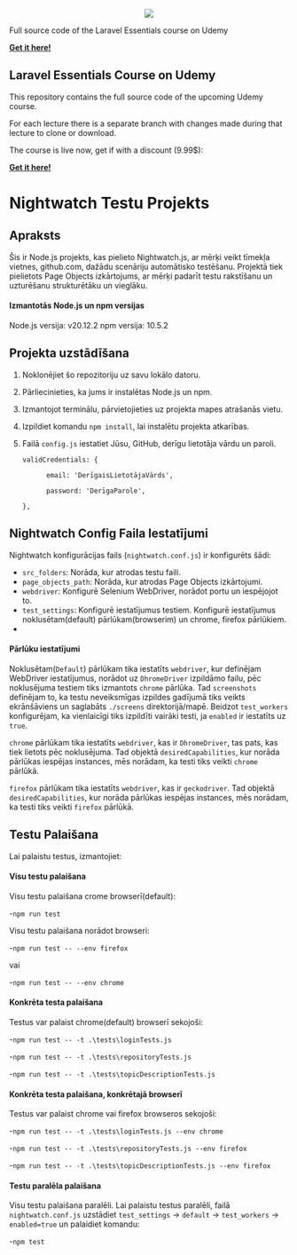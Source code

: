 <p align="center"><img src="https://laravel.com/assets/img/components/logo-laravel.svg"></p>

Full source code of the Laravel Essentials course on Udemy

**[Get it here!](https://www.udemy.com/laravel-beginner-fundamentals/?couponCode=SOURCE_CODE)**

## Laravel Essentials Course on Udemy

This repository contains the full source code of the upcoming Udemy course.

For each lecture there is a separate branch with changes made during that lecture to clone or download.

The course is live now, get if with a discount (9.99\$):

**[Get it here!](https://www.udemy.com/laravel-beginner-fundamentals/?couponCode=SOURCE_CODE)**



# Nightwatch Testu Projekts

## Apraksts
Šis ir Node.js projekts, kas pielieto Nightwatch.js, ar mērķi veikt tīmekļa vietnes, github.com, dažādu scenāriju automātisko testēšanu. Projektā tiek pielietots Page Objects izkārtojums, ar mērķi padarīt testu rakstīšanu un uzturēšanu strukturētāku un vieglāku.

#### Izmantotās Node.js un npm versijas
Node.js versija: v20.12.2
npm versija: 10.5.2

## Projekta uzstādīšana
1. Noklonējiet šo repozitoriju uz savu lokālo datoru.
2. Pārliecinieties, ka jums ir instalētas Node.js un npm.
3. Izmantojot terminālu, pārvietojieties uz projekta mapes atrašanās vietu.
4. Izpildiet komandu `npm install`, lai instalētu projekta atkarības.
5. Failā `config.js` iestatiet Jūsu, GitHub, derīgu lietotāja vārdu un paroli.
   
    ```
    validCredentials: {
   
          email: 'DerīgaisLietotājaVārds',
   
          password: 'DerīgaParole',
   
    },
    ```

## Nightwatch Config Faila Iestatījumi
Nightwatch konfigurācijas fails (`nightwatch.conf.js`) ir konfigurēts šādi:

- `src_folders`: Norāda, kur atrodas testu faili.
- `page_objects_path`: Norāda, kur atrodas Page Objects izkārtojumi.
- `webdriver`: Konfigurē Selenium WebDriver, norādot portu un iespējojot to.
- `test_settings`: Konfigurē iestatījumus testiem. Konfigurē iestatījumus noklusētam(default) pārlūkam(browserim) un chrome, firefox pārlūkiem.
- 
#### Pārlūku iestatījumi
Noklusētam(`Default`) pārlūkam tika iestatīts `webdriver`, kur definējam WebDriver iestatījumus, norādot uz `DhromeDriver` izpildāmo failu, pēc noklusējuma testiem tiks izmantots `chrome` pārlūka. Tad `screenshots` definējam to, ka testu neveiksmīgas izpildes gadījumā tiks veikts ekrānšāviens un saglabāts `./screens` direktorijā/mapē. Beidzot `test_workers` konfigurējam, ka vienlaicīgi tiks izpildīti vairāki testi, ja `enabled` ir iestatīts uz `true`.

`chrome` pārlūkam tika iestatīts `webdriver`, kas ir `DhromeDriver`, tas pats, kas tiek lietots pēc noklusējuma. Tad objektā `desiredCapabilities`, kur norāda pārlūkas iespējas instances, mēs norādam, ka testi tiks veikti `chrome` pārlūkā.

`firefox` pārlūkam tika iestatīts `webdriver`, kas ir `geckodriver`. Tad objektā `desiredCapabilities`, kur norāda pārlūkas iespējas instances, mēs norādam, ka testi tiks veikti `firefox` pārlūkā.
                

## Testu Palaišana
Lai palaistu testus, izmantojiet:

#### Visu testu palaišana
Visu testu palaišana crome browserī(default):

-`npm run test`

Visu testu palaišana norādot browseri:

-`npm run test -- --env firefox`

vai

-`npm run test -- --env chrome`

#### Konkrēta testa palaišana
Testus var palaist chrome(default) browserī sekojoši:

-`npm run test -- -t .\tests\loginTests.js`

-`npm run test -- -t .\tests\repositoryTests.js`

-`npm run test -- -t .\tests\topicDescriptionTests.js`

#### Konkrēta testa palaišana, konkrētajā browserī
Testus var palaist chrome vai firefox browseros sekojoši:

-`npm run test -- -t .\tests\loginTests.js --env chrome`

-`npm run test -- -t .\tests\repositoryTests.js --env firefox`

-`npm run test -- -t .\tests\topicDescriptionTests.js --env firefox`

#### Testu paralēla palaišana

Visu testu palaišana paralēli. Lai palaistu testus paralēli, failā `nightwatch.conf.js` uzstādiet `test_settings` -> `default` -> `test_workers` -> `enabled=true` un palaidiet komandu:

-`npm test`
